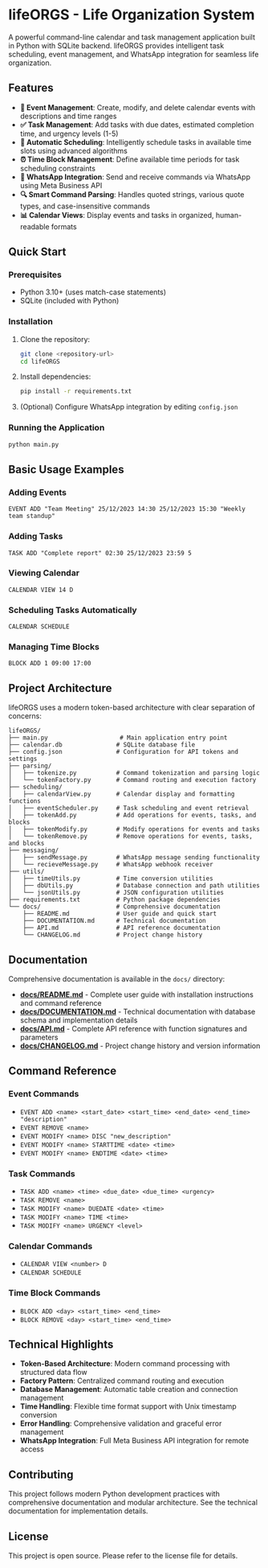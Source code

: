 # lifeORGS - Life Organization System

A powerful command-line calendar and task management application built in Python with SQLite backend. lifeORGS provides intelligent task scheduling, event management, and WhatsApp integration for seamless life organization.

## Features

- **📅 Event Management**: Create, modify, and delete calendar events with descriptions and time ranges
- **✅ Task Management**: Add tasks with due dates, estimated completion time, and urgency levels (1-5)
- **🤖 Automatic Scheduling**: Intelligently schedule tasks in available time slots using advanced algorithms
- **⏰ Time Block Management**: Define available time periods for task scheduling constraints
- **💬 WhatsApp Integration**: Send and receive commands via WhatsApp using Meta Business API
- **🔍 Smart Command Parsing**: Handles quoted strings, various quote types, and case-insensitive commands
- **📊 Calendar Views**: Display events and tasks in organized, human-readable formats

## Quick Start

### Prerequisites
- Python 3.10+ (uses match-case statements)
- SQLite (included with Python)

### Installation
1. Clone the repository:
   ```bash
   git clone <repository-url>
   cd lifeORGS
   ```

2. Install dependencies:
   ```bash
   pip install -r requirements.txt
   ```

3. (Optional) Configure WhatsApp integration by editing `config.json`

### Running the Application
```bash
python main.py
```

## Basic Usage Examples

### Adding Events
```
EVENT ADD "Team Meeting" 25/12/2023 14:30 25/12/2023 15:30 "Weekly team standup"
```

### Adding Tasks
```
TASK ADD "Complete report" 02:30 25/12/2023 23:59 5
```

### Viewing Calendar
```
CALENDAR VIEW 14 D
```

### Scheduling Tasks Automatically
```
CALENDAR SCHEDULE
```

### Managing Time Blocks
```
BLOCK ADD 1 09:00 17:00
```

## Project Architecture

lifeORGS uses a modern token-based architecture with clear separation of concerns:

```
lifeORGS/
├── main.py                    # Main application entry point
├── calendar.db               # SQLite database file
├── config.json               # Configuration for API tokens and settings
├── parsing/
│   ├── tokenize.py           # Command tokenization and parsing logic
│   └── tokenFactory.py       # Command routing and execution factory
├── scheduling/
│   ├── calendarView.py       # Calendar display and formatting functions
│   ├── eventScheduler.py     # Task scheduling and event retrieval
│   ├── tokenAdd.py           # Add operations for events, tasks, and blocks
│   ├── tokenModify.py        # Modify operations for events and tasks
│   └── tokenRemove.py        # Remove operations for events, tasks, and blocks
├── messaging/
│   ├── sendMessage.py        # WhatsApp message sending functionality
│   └── recieveMessage.py     # WhatsApp webhook receiver
├── utils/
│   ├── timeUtils.py          # Time conversion utilities
│   ├── dbUtils.py            # Database connection and path utilities
│   └── jsonUtils.py          # JSON configuration utilities
├── requirements.txt          # Python package dependencies
└── docs/                     # Comprehensive documentation
    ├── README.md             # User guide and quick start
    ├── DOCUMENTATION.md      # Technical documentation
    ├── API.md                # API reference documentation
    └── CHANGELOG.md          # Project change history
```

## Documentation

Comprehensive documentation is available in the `docs/` directory:

- **[docs/README.md](docs/README.md)** - Complete user guide with installation instructions and command reference
- **[docs/DOCUMENTATION.md](docs/DOCUMENTATION.md)** - Technical documentation with database schema and implementation details
- **[docs/API.md](docs/API.md)** - Complete API reference with function signatures and parameters
- **[docs/CHANGELOG.md](docs/CHANGELOG.md)** - Project change history and version information

## Command Reference

### Event Commands
- `EVENT ADD <name> <start_date> <start_time> <end_date> <end_time> "description"`
- `EVENT REMOVE <name>`
- `EVENT MODIFY <name> DISC "new_description"`
- `EVENT MODIFY <name> STARTTIME <date> <time>`
- `EVENT MODIFY <name> ENDTIME <date> <time>`

### Task Commands
- `TASK ADD <name> <time> <due_date> <due_time> <urgency>`
- `TASK REMOVE <name>`
- `TASK MODIFY <name> DUEDATE <date> <time>`
- `TASK MODIFY <name> TIME <time>`
- `TASK MODIFY <name> URGENCY <level>`

### Calendar Commands
- `CALENDAR VIEW <number> D`
- `CALENDAR SCHEDULE`

### Time Block Commands
- `BLOCK ADD <day> <start_time> <end_time>`
- `BLOCK REMOVE <day> <start_time> <end_time>`

## Technical Highlights

- **Token-Based Architecture**: Modern command processing with structured data flow
- **Factory Pattern**: Centralized command routing and execution
- **Database Management**: Automatic table creation and connection management
- **Time Handling**: Flexible time format support with Unix timestamp conversion
- **Error Handling**: Comprehensive validation and graceful error management
- **WhatsApp Integration**: Full Meta Business API integration for remote access

## Contributing

This project follows modern Python development practices with comprehensive documentation and modular architecture. See the technical documentation for implementation details.

## License

This project is open source. Please refer to the license file for details.
